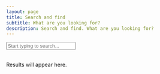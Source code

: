 ```yaml
---
layout: page
title: Search and find
subtitle: What are you looking for?
description: Search and find. What are you looking for?
---
```


<input type="search" id="search-input" placeholder="Start typing to search..." class="input is-large mb-4">

<div id="search-results" class="content">
    <p>Results will appear here.</p>
</div>

<script src="https://cdn.jsdelivr.net/npm/flexsearch@0.8.205/dist/flexsearch.bundle.min.js"></script>

<script>
    (function() {
        // Define all possible fields from your search.json for indexing and storing.
        // This list should be exhaustive based on your JSON structure.
        const allSearchFields = ["document", "section", "content", "url", "date", "category", "tags"];

        // Initialize FlexSearch index
        const index = new FlexSearch.Document({
            // Define the document fields to be indexed
            document: {
                id: "url", // Unique identifier for each document
                index: allSearchFields, // Index all specified fields
                store: allSearchFields // Store all specified fields for retrieval
            },
            // Configure search options for better results
            tokenize: "full", // Tokenize by words, allowing partial matches
            resolution: 9, // Higher resolution for better relevance
            depth: 2, // Deeper search for nested objects if any (though our JSON is flat)
            optimize: true, // Optimize index for faster searches
            cache: true, // Cache search results
            // Note: 'suggest: true' here primarily influences internal indexing for suggestions.
            // The actual suggestion retrieval is done via the search method's options.
            suggest: true,
        });

        // Fetch the search.json data and populate the index
        fetch('/search.json')
            .then(response => {
                if (!response.ok) {
                    throw new Error(`HTTP error! status: ${response.status}`);
                }
                return response.json();
            })
            .then(data => {
                data.forEach((item, i) => {
                    // Add each item from the JSON to the FlexSearch index
                    // Ensure 'url' is present and unique for each item.
                    // If 'url' is not always present, you might need a fallback ID.
                    if (item.url) {
                        index.add(item);
                    } else {
                        console.warn('Item missing URL, skipping for FlexSearch index:', item);
                    }
                });
                console.log('FlexSearch index populated successfully.');
            })
            .catch(error => {
                console.error('Error fetching or parsing search.json:', error);
                document.getElementById('search-results').innerHTML = '<p class="has-text-primary">Error loading search data. Please try again later.</p>';
            });

        const searchInput = document.getElementById('search-input');
        const searchResultsContainer = document.getElementById('search-results');
        let searchTimeout;

// Function to perform search and display results
        function performSearch() {
            const query = searchInput.value.trim();

            if (query.length === 0) {
                searchResultsContainer.innerHTML = '<p>Results will appear here.</p>';
                return;
            }

            // --- START ADDITION FOR OPTION 2 ---
            // Explicitly check if the query is a non-empty string.
            // This defends against potential edge cases where 'query' might not be a string
            // or an empty string might somehow slip through due to timing/debounce.
            if (typeof query !== 'string' || query.length === 0) {
                console.warn("Invalid search query received (not a non-empty string):", query);
                searchResultsContainer.innerHTML = '<p>Please enter a valid search term.</p>';
                return;
            }
            // --- END ADDITION FOR OPTION 2 ---

            // Perform the search with advanced options
            const rawResults = index.search(query, {
                limit: 99, // Limit the number of results
                enrich: true, // Return the full document (stored fields)
                // highlight: true, // Enable highlighting!
                // suggest: true // Request suggestions with the search results
            });

            // FlexSearch can return results grouped by field if searching across multiple fields.
            // This flattens the results to a single array of enriched documents.
            let flatResults = [];
            let suggestions = []; // Array to hold extracted suggestions

            rawResults.forEach(fieldResult => {
                // Check if it's a field-grouped result (e.g., {field: "title", result: [...]})
                if (fieldResult && fieldResult.field && Array.isArray(fieldResult.result)) {
                    flatResults = flatResults.concat(fieldResult.result);
                    // Extract suggestions if available at the field level
                    if (fieldResult.suggestion) {
                        suggestions.push(fieldResult.suggestion);
                    }
                } else if (fieldResult && fieldResult.doc) {
                    // It's already an enriched document directly
                    flatResults.push(fieldResult);
                    // Extract suggestions if available at the document level
                    if (fieldResult.suggestion) {
                        suggestions.push(fieldResult.suggestion);
                    }
                } else if (typeof fieldResult === 'string') {
                    // Sometimes 'suggest: true' can return raw suggestion strings directly in the top-level array
                    suggestions.push(fieldResult);
                }
            });

            displayResults(flatResults, query);
            displaySuggestions(suggestions); // Pass the extracted suggestions
        }

        // Function to display search results
        function displayResults(results, query) {
            if (results.length === 0) {
                searchResultsContainer.innerHTML = '<p>No results found.</p>';
                return;
            }

            let html = '<ul class="search-results-list">';
            results.forEach(result => {
                // IMPORTANT: Ensure result.doc is not undefined before proceeding
                const item = result.doc;
                if (!item) {
                    console.warn('Skipping search result with undefined document:', result);
                    return; // Skip this iteration if item (result.doc) is undefined
                }

                // Dynamically get content from all indexed fields for display
                let displayContent = '';
                allSearchFields.forEach(field => {
                    if (item[field] && typeof item[field] === 'string' && item[field].length > 0) {
                        let fieldContent = item[field];
                        // Highlight matches in the current field
if (
    result.highlight &&
    Array.isArray(result.highlight[field]) &&
    result.highlight[field].every(r => Array.isArray(r) && r.length === 2)
) {
    fieldContent = highlightText(fieldContent, result.highlight[field]);
}

                        // Truncate content for display, add ellipsis if truncated
                        const truncatedContent = fieldContent.length > 150 ? fieldContent.substring(0, 150) + '...' : fieldContent;
                        displayContent += `<p class="is-size-7 mt-1"><strong>${field.charAt(0).toUpperCase() + field.slice(1)}:</strong> ${truncatedContent}</p>`;
                    }
                });


                let title = item.document || 'No Title';
                const url = item.url || '#';

                // Highlight matches in title (which is 'document' in your index)
                if (result.highlight && result.highlight.document) {
                    title = highlightText(title, result.highlight.document);
                }


                html += `
                    <li class="box mb-4">
                        <a href="${url}" class="is-size-5 has-text-weight-bold">${title}</a>
                        <p class="is-size-7">${url}</p>
                        ${displayContent}
                    </li>
                `;
            });
            html += '</ul>';
            searchResultsContainer.innerHTML = html;
        }

        // Helper function to highlight text
function highlightText(text, highlightRanges) {
    if (!Array.isArray(highlightRanges)) return text;

    highlightRanges.sort((a, b) => a[0] - b[0]);
    let highlightedText = '';
    let lastIndex = 0;

    highlightRanges.forEach(range => {
        if (!Array.isArray(range) || range.length !== 2) return;
        const [start, end] = range;
        highlightedText += text.substring(lastIndex, start);
        highlightedText += `<mark>${text.substring(start, end)}</mark>`;
        lastIndex = end;
    });

    highlightedText += text.substring(lastIndex);
    return highlightedText;
}


        // Function to display suggestions (for autocomplete)
        // Now accepts an array of suggestions directly
        function displaySuggestions(suggestions) {
            // Remove duplicates from suggestions, as they might appear multiple times
            const uniqueSuggestions = [...new Set(suggestions)];

            // For simplicity, we'll just log unique suggestions to the console.
            // In a real UI, you might display these in a dropdown below the search input.
            if (uniqueSuggestions.length > 0) {
                console.log('Suggestions:', uniqueSuggestions);
            } else {
                console.log('No suggestions.');
            }
        }


        // Event listener for input changes with debounce
        searchInput.addEventListener('input', () => {
            clearTimeout(searchTimeout);
            searchTimeout = setTimeout(performSearch, 300); // Debounce to 300ms
        });

        // Initial search (optional, e.g., if there's a pre-filled query)
        // performSearch();
    })();
</script>

<style>
    /* Basic styling for the search results using Bulma classes */
    .search-results-list {
        list-style: none;
        padding: 0;
        margin: 0;
    }

    .search-results-list li {
        margin-bottom: 1rem;
        padding: 1rem;
        /* border-radius: 8px; */
        box-shadow: 0 2px 4px rgba(0, 0, 0, 0.1);
        background-color: transparent;
    }

    .search-results-list li a {
        text-decoration: none;
        color: deepskyblue;
    }

    .search-results-list li a:hover {
        text-decoration: underline;
    }

    mark {
        background-color: limegreen;
        padding: 0 2px;
        border-radius: 3px;
    }

    /* Responsive adjustments */
    @media (max-width: 768px) {
        .input.is-large {
            font-size: 1rem;
        }
    }
</style>